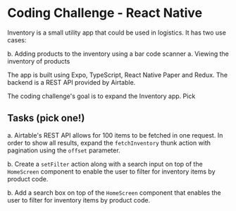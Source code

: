 # Coding Challenge - React Native

Inventory is a small utility app that could be used in logistics. It has two use cases: 

b. Adding products to the inventory using a bar code scanner
a. Viewing the inventory of products

The app is built using Expo, TypeScript, React Native Paper and Redux. The backend is a REST API provided by Airtable.

The coding challenge's goal is to expand the Inventory app. Pick 

## Tasks (pick one!)

a. Airtable's REST API allows for 100 items to be fetched in one request. In order to show all results, expand the `fetchInventory` thunk action with pagination using the `offset` parameter.

b. Create a `setFilter` action along with a search input on top of the `HomeScreen` component to enable the user to filter for inventory items by product code. 



b. Add a search box on top of the `HomeScreen` component that enables the user to filter for inventory items by product code.
